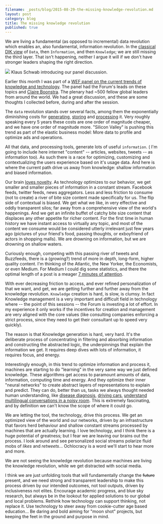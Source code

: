 ```yaml
---
filename: _posts/blog/2015-08-29-the-missing-knowledge-revolution.md
layout: post
category: blog
title: The missing knowledge revolution
published: true
---
```


We are living a fundamental (as opposed to incremental) data revolution which enables an, also fundamental, information revolution. In the [classical DIK view](https://en.wikipedia.org/wiki/DIKW_Pyramid) of `Data`, then `Information`, and then `Knowledge`; we are still missing the third layer. That isn't happening, neither I argue it will if we don't have stronger leaders shaping the right direction.

[![](https://pbs.twimg.com/media/CMMv2cMUkAIw1fX.jpg)](https://twitter.com/pablojenkins/status/631400999681433600?ref_src=twsrc%5Etfw)
Klaus Schwab introducing our panel discussion.

Earlier this month I was part of a [WEF panel on the current trends of knowledge and technology](https://twitter.com/alemannoEU/status/631408130509918208). The panel had the Forum's leads on these topics and [Claire Boonstra](https://www.youtube.com/watch?v=AEDM3zzYN_I). The plenary had ~500 fellow global leaders from around the world. We had a great discussion, and these are some thoughts I collected before, during and after the session.

The `data` revolution stands over several facts, among them the exponentially diminishing costs for [generating](http://www.economist.com/node/15557443), [storing](https://www.backblaze.com/blog/farming-hard-drives-2-years-and-1m-later/) and [processing](http://www.singularity.com/charts/page62.html) it. Very roughly speaking every 5 years these costs are one order of magnitude cheaper, and we have one order of magnitude more. "Silicon Valley" is pushing this trend as part of the elastic business model: More data to profile and optimize ads and operations.

All that data, and processing tools, generate lots of useful `information`. ( I'm going to include here internet "content" -- articles, websites, tweets -- as information too). As such there is a race for optimizing, customizing and contextualizing the users experience based on it's usage data. And here is where the current path drive us away from knowledge: shallow information and biased information.

Our brain [loves novelty](http://www.sciencedaily.com/releases/2006/08/060826180547.htm). As technology optimizes to our behavior, we get smaller and smaller pieces of information in a constant stream. Facebook feeds, twitter feeds, news aggregators. Less and less friction to consume (not to create) a river of bite size content made specifically for us. The flip side of contextual is biased. We get what we like, in very effective and oddly transparent silos; far away from a comprehensive view of the world's happenings. And we get an infinite buffet of catchy bite size content that displaces any other appetite for richer content. For the first time in human history we have instant access to virtually any topic, and most of the content we consume would be considered utterly irrelevant just few years ago (pictures of your friend's food, passing thoughts, or exboyfriend of actors in shopping malls). We are drowning on information, but we are drowning on shallow waters.

Curiously enough, competing with this passing river of tweets and Buzzfeeds, there is a (growing?) trend of more in depth, long-form, higher quality content. I'm thinking of the Atlantic, the New Yorker, the Economists, or even Medium. For Medium I could dig some statistics, and there the optimal length of a post is a meager [7 minutes of attention](https://medium.com/data-lab/the-optimal-post-is-7-minutes-74b9f41509b).


With ever decreasing friction to access, and ever refined personalization of that we want, and get, we are getting further and further away from the knowledge revolution. `Knowledge` creation is hard, is slow, is clumsy. In fact Knowledge management is a very important and difficult field in technology where -- the point of this sessions -- the Forum is investing a lot of effort. In my experience it only works if the incentives for creation and management are very aligned with the core values (like consulting companies enforcing a strict process, since they need to get their consultant up to speed very quickly).

The reason is that Knowledge generation is hard, very hard. It's the deliberate process of concentrating in filtering and absorbing information and constructing the abstracted logic, the underpinnings that explain the information we get. It requires deep dives with lots of information, it requires focus, and energy.

Interestingly enough, in this trend to optimize information and process it, machines are starting to do "learning" in the very same way we just defined knowledge. These algorithms get access to paramount amounts of data, information, computing time and energy. And they optimize their inner "neural networks" to create abstract layers of representations to explain and predict. They can do, better than us, tasks we always thought needed human understanding, like [disease diagnosis](http://www.enlitic.com/), [driving cars](https://www.udacity.com/course/viewer#!/c-ud120/l-2254358555/m-2374468553), [understand multilingual conversations in a noisy room](https://www.youtube.com/watch?v=yxxRAHVtafI). This is extremely fascinating, and by definition we can't know the scope of where it could go.

We are letting the tool, the technology, drive this process. We get an optimized view of the world and our networks, driven by an infrastructure that favors herd behaviour and shallow constant streams processed by machines that are actually learning. I love technology, and I think there is a huge potential of greatness; but I fear we are leaving our brains out the process. I look around and see personalized social streams polarize fluid mobs of *likes* and *retweets*... Ochlocracy is a word we'll start to hear more and more.

We are not seeing the knowledge revolution because machines are living the knowledge revolution, while we get distracted with social media.

I think we are just unfolding tools that will fundamentally change the ~~future~~ present, and we need strong and transparent leadership to make this process driven by our intended outcomes, not tool outputs, driven by inclusiveness not elites. Encourage academic progress, and blue sky research, but always be in the lookout for applied solutions to our global and local problems. Rethink how technology can support thinking, not replace it. Use technology to steer away from cookie-cutter age based education... Be daring and bold aiming for "moon shot" projects, but keeping the feet in the ground and purpose in mind.
